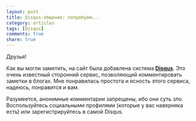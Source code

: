```yaml
---
layout: post
title: Disqus-общение: попробуем...
category: articles
tags: [Disqus]
comments: true
share: true
---
```

Друзья!

Как вы могли заметить, на сайт была добавлена система **<a href="https://disqus.com/">Disqus</a>**. Это очень известный сторонний сервис, позволяющий комментировать заметки в блогах. Мне понравилась простота и ясность этого сервиса, надеюсь, понравится и вам.

Разумеется, анонимные комментарии запрещены, ибо они суть зло. Воспользуйтесь социальными профилями (которые у вас наверняка есть) или зарегистрируйтесь в самой Disqus.
